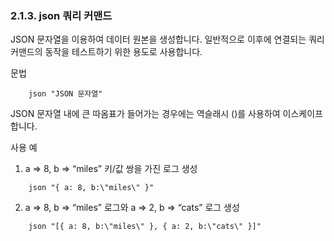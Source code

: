 ### 2.1.3. json 쿼리 커맨드

JSON 문자열을 이용하여 데이터 원본을 생성합니다. 일반적으로 이후에 연결되는 쿼리 커맨드의 동작을 테스트하기 위한 용도로 사용합니다.

문법

~~~~
	json "JSON 문자열"
~~~~


JSON 문자열 내에 큰 따옴표가 들어가는 경우에는 역슬래시 (\)를 사용하여 이스케이프 합니다.

사용 예

1) a => 8, b => “miles” 키/값 쌍을 가진 로그 생성

~~~
	json "{ a: 8, b:\"miles\" }"
~~~

2) a => 8, b => “miles” 로그와 a => 2, b => “cats” 로그 생성

~~~
	json "[{ a: 8, b:\"miles\" }, { a: 2, b:\"cats\" }]"
~~~

